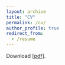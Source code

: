 ```yaml
---
layout: archive
title: "CV"
permalink: /cv/
author_profile: true
redirect_from:
  - /resume
---
```


Download [[pdf]](/upload/cv/cv.pdf).


